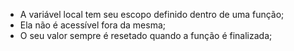 * A variável local tem seu escopo definido dentro de uma função; 
* Ela não é acessível fora da mesma; 
* O seu valor sempre é resetado quando a função é finalizada; 
